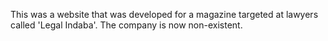 This was a website that was developed for a magazine targeted at lawyers called 'Legal Indaba'. The company is now non-existent.
